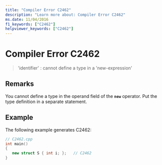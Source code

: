 ```yaml
---
title: "Compiler Error C2462"
description: "Learn more about: Compiler Error C2462"
ms.date: 11/04/2016
f1_keywords: ["C2462"]
helpviewer_keywords: ["C2462"]
---
```

# Compiler Error C2462

> 'identifier' : cannot define a type in a 'new-expression'

## Remarks

You cannot define a type in the operand field of the **`new`** operator. Put the type definition in a separate statement.

## Example

The following example generates C2462:

```cpp
// C2462.cpp
int main()
{
   new struct S { int i; };   // C2462
}
```
